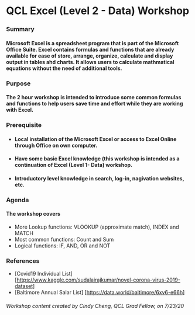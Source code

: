 # **QCL Excel (Level 2 - Data) Workshop**

### Summary

#### Microsoft Excel is a spreadsheet program that is part of the Microsoft Office Suite.  Excel contains formulas and functions that are already available for ease of store, arrange, organize, calculate and display output in tables ahd charts.  It allows users to calculate mathmatical equations without the need of additional tools.

### Purpose

#### The 2 hour workshop is intended to introduce some common formulas and functions to help users save time and effort while they are working with Excel.

### Prerequisite
* #### Local installation of the Microsoft Excel or access to Excel Online through Office on own computer.
* #### Have some basic Excel knowledge (this workshop is intended as a continuation of Excel (Level 1- Data) workshop.
* #### Introductory level knowledge in search, log-in, nagivation websites, etc.

### Agenda

#### The workshop covers
* More Lookup functions: VLOOKUP (approximate match), INDEX and MATCH
* Most common functions: Count and Sum
* Logical functions: IF, AND, OR and NOT

### References
* [Covid19 Individual List] [https://www.kaggle.com/sudalairajkumar/novel-corona-virus-2019-dataset]
* [Baltimore Annual Salar List] [https://data.world/baltimore/6xv6-e66h]

###### Workshop content created by Cindy Cheng, QCL Grad Fellow, on 7/23/20


